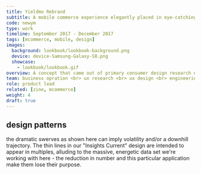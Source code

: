 ```yaml
---
title: Yieldmo Rebrand
subtitle: A mobile commerce experience elegantly placed in eye-catching, interactive brand context that helps product showcase and drives user engagement. 
code: newym
type: work
timeline: September 2017 - December 2017
tags: [mcommerce, mobile, design]
images:
  background: lookbook/lookbook-background.png
  device: device-Samsung-Galaxy-S8.png
  showcase: 
    - lookbook/lookbook.gif
overview: A concept that came out of primary consumer design research on how people discover and purchase brands/products, Lookbook presents a group of products in their natural setting (a room of furniture, a model wearing clothing items, etc.), and allows individual items to be clicked to explore more within the format.
team: business opration <br> ux research <br> ux design <br> engineering <br> a/b testing <br> data insights
role: product lead
related: [zine, mcommerce]
weight: 4
draft: true
---
```



## design patterns

the dramatic swerves as shown here can imply volatility and/or a downhill trajectory. The thin lines in our "Insights Current" design are intended to appear in multiples, alluding to the massive, energetic data set we're working with here - the reduction in number and this particular application make them lose their purpose.
